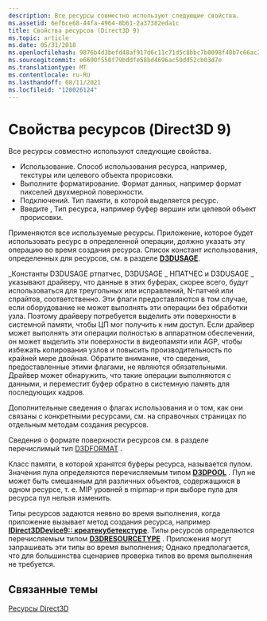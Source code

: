```yaml
---
description: Все ресурсы совместно используют следующие свойства.
ms.assetid: 6ef6ce68-44fa-4964-8b61-2a37382eda1c
title: Свойства ресурсов (Direct3D 9)
ms.topic: article
ms.date: 05/31/2018
ms.openlocfilehash: 9876b4d3befd48af917d6c11c71d5c8bbc7b0098f48b7c66ac28fb30bdbdb943
ms.sourcegitcommit: e6600f550f79bddfe58bd4696ac50dd52cb03d7e
ms.translationtype: MT
ms.contentlocale: ru-RU
ms.lasthandoff: 08/11/2021
ms.locfileid: "120026124"
---
```

# <a name="resource-properties-direct3d-9"></a>Свойства ресурсов (Direct3D 9)

Все ресурсы совместно используют следующие свойства.

-   Использование. Способ использования ресурса, например, текстуры или целевого объекта прорисовки.
-   Выполните форматирование. Формат данных, например формат пикселей двухмерной поверхности.
-   Подключений. Тип памяти, в которой выделяется ресурс.
-   Введите , Тип ресурса, например буфер вершин или целевой объект прорисовки.

Применяются все используемые ресурсы. Приложение, которое будет использовать ресурс в определенной операции, должно указать эту операцию во время создания ресурса. Список констант использования, определенных для ресурсов, см. в разделе [**D3DUSAGE**](d3dusage.md).

\_Константы D3DUSAGE ртпатчес, D3DUSAGE \_ НПАТЧЕС и D3DUSAGE \_ указывают драйверу, что данные в этих буферах, скорее всего, будут использоваться для треугольных или исправлений, N-патчей или спрайтов, соответственно. Эти флаги предоставляются в том случае, если оборудование не может выполнять эти операции без обработки узла. Поэтому драйверу потребуется выделить эти поверхности в системной памяти, чтобы ЦП мог получить к ним доступ. Если драйвер может выполнять эти операции полностью в аппаратном обеспечении, он может выделить эти поверхности в видеопамяти или AGP, чтобы избежать копирования узлов и повысить производительность по крайней мере двойная. Обратите внимание, что сведения, предоставленные этими флагами, не являются обязательными. Драйвер может обнаружить, что такие операции выполняются с данными, и переместит буфер обратно в системную память для последующих кадров.

Дополнительные сведения о флагах использования и о том, как они связаны с конкретными ресурсами, см. на справочных страницах по отдельным методам создания ресурсов.

Сведения о формате поверхности ресурсов см. в разделе перечислимый тип [D3DFORMAT](d3dformat.md) .

Класс памяти, в которой хранятся буферы ресурса, называется пулом. Значения пула определяются перечисляемым типом [**D3DPOOL**](./d3dpool.md) . Пул не может быть смешанным для различных объектов, содержащихся в одном ресурсе, т. е. MIP уровней в mipmap-и при выборе пула для ресурса пул нельзя изменить.

Типы ресурсов задаются неявно во время выполнения, когда приложение вызывает метод создания ресурса, например [**IDirect3DDevice9:: креатекубетекстуре**](/windows/desktop/api). Типы ресурсов определяются перечисляемым типом [**D3DRESOURCETYPE**](./d3dresourcetype.md) . Приложения могут запрашивать эти типы во время выполнения; Однако предполагается, что для большинства сценариев проверка типов во время выполнения не требуется.

## <a name="related-topics"></a>Связанные темы

<dl> <dt>

[Ресурсы Direct3D](direct3d-resources.md)
</dt> </dl>

 

 
